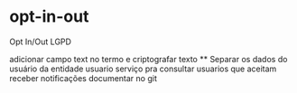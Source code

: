 # opt-in-out
Opt In/Out LGPD

adicionar campo text no termo e criptografar texto
** Separar os dados do usuário da entidade usuario
serviço pra consultar usuarios que aceitam receber notificações
documentar no git
